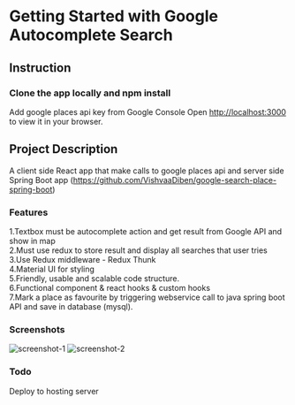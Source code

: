 # Getting Started with Google Autocomplete Search

## Instruction

### Clone the app locally and npm install
Add google places api key from Google Console
Open [http://localhost:3000](http://localhost:3000) to view it in your browser.

## Project Description 

A client side React app that make calls to google places api and server side Spring Boot app (https://github.com/VishvaaDiben/google-search-place-spring-boot)

### Features
1.Textbox must be autocomplete action and get result from Google API and show in map<br>
2.Must use redux to store result and display all searches that user tries<br>
3.Use Redux middleware - Redux Thunk<br>
4.Material UI for styling<br>
5.Friendly, usable and scalable code structure.<br>
6.Functional component & react hooks & custom hooks<br>
7.Mark a place as favourite by triggering webservice call to java spring boot API and save in database (mysql). <br>

### Screenshots
![screenshot-1](https://github.com/user-attachments/assets/d6c003bf-8963-4109-939e-355f8aff94fe)
![screenshot-2](https://github.com/user-attachments/assets/844aeeeb-1ca0-4460-a31b-3970f29d6f73)

### Todo
Deploy to hosting server

